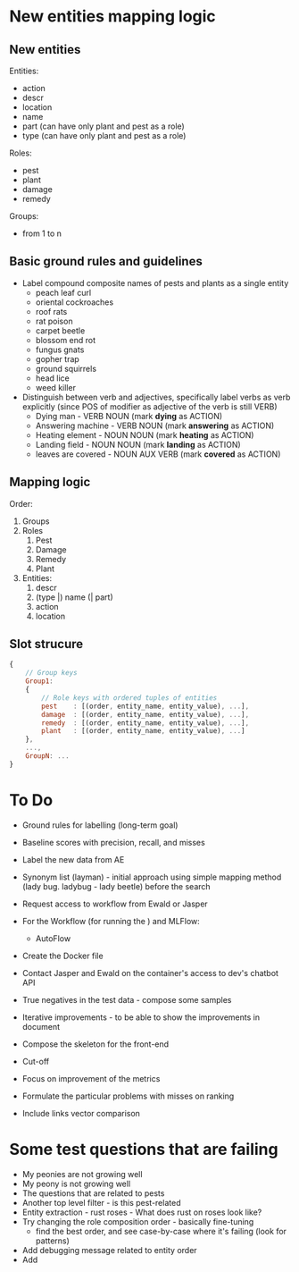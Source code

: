 # New entities mapping logic

## New entities

Entities:
* action
* descr
* location
* name
* part (can have only plant and pest as a role)
* type (can have only plant and pest as a role)

Roles:
* pest
* plant
* damage
* remedy


Groups:
* from 1 to n

## Basic ground rules and guidelines

* Label compound composite names of pests and plants as a single entity
    * peach leaf curl
    * oriental cockroaches
    * roof rats
    * rat poison
    * carpet beetle
    * blossom end rot
    * fungus gnats
    * gopher trap
    * ground squirrels
    * head lice
    * weed killer
* Distinguish between verb and adjectives, specifically label verbs as verb explicitly (since POS of modifier as adjective of the verb is still VERB)
    * Dying man - VERB NOUN (mark __dying__ as ACTION)
    * Answering machine - VERB NOUN (mark __answering__ as ACTION)
    * Heating element - NOUN NOUN (mark __heating__ as ACTION)
    * Landing field - NOUN NOUN (mark __landing__ as ACTION)
    * leaves are covered - NOUN AUX VERB (mark __covered__ as ACTION)


## Mapping logic

Order:
1. Groups
2. Roles
    1. Pest
    2. Damage
    3. Remedy
    4. Plant
3. Entities:
    1. descr
    2. (type |) name (| part)
    3. action
    4. location

## Slot strucure

```JavaScript
{
    // Group keys
    Group1:
    {
        // Role keys with ordered tuples of entities
        pest    : [(order, entity_name, entity_value), ...],
        damage  : [(order, entity_name, entity_value), ...],
        remedy  : [(order, entity_name, entity_value), ...],
        plant   : [(order, entity_name, entity_value), ...]
    },
    ...,
    GroupN: ...
}
```


# To Do

* Ground rules for labelling (long-term goal)
* Baseline scores with precision, recall, and misses
* Label the new data from AE
* Synonym list (layman) - initial approach using simple mapping method (lady bug. ladybug - lady beetle) before the search
* Request access to workflow from Ewald or Jasper
* For the Workflow (for running the ) and MLFlow:
    * AutoFlow
* Create the Docker file 
* Contact Jasper and Ewald on the container's access to dev's chatbot API
* True negatives in the test data - compose some samples
* Iterative improvements - to be able to show the improvements in document

* Compose the skeleton for the front-end
* Cut-off

* Focus on improvement of the metrics
* Formulate the particular problems with misses on ranking
* Include links vector comparison


# Some test questions that are failing
* My peonies are not growing well
* My peony is not growing well
* The questions that are related to pests
* Another top level filter - is this pest-related
* Entity extraction - rust roses - What does rust on roses look like?
* Try changing the role composition order - basically fine-tuning
    * find the best order, and see case-by-case where it's failing (look for patterns)
* Add debugging message related to entity order
* Add